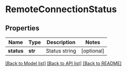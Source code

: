 # RemoteConnectionStatus

## Properties
Name | Type | Description | Notes
------------ | ------------- | ------------- | -------------
**status** | **str** | Status string | [optional] 

[[Back to Model list]](../README.md#documentation-for-models) [[Back to API list]](../README.md#documentation-for-api-endpoints) [[Back to README]](../README.md)


